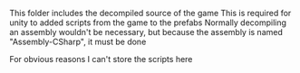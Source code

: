 This folder includes the decompiled source of the game
This is required for unity to added scripts from the game to the prefabs
Normally decompiling an assembly wouldn't be necessary, but because the assembly is named "Assembly-CSharp", it must be done

For obvious reasons I can't store the scripts here